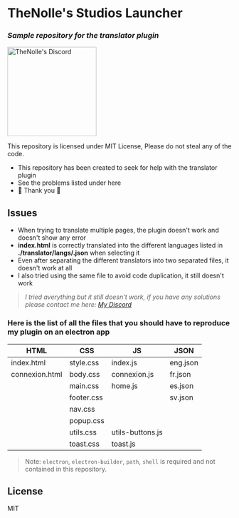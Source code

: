 # TheNolle's Studios Launcher
### _Sample repository for the translator plugin_

<a href="https://TheNolle.com/Discord"><img src="https://i.imgur.com/uUJSLit.png" alt="TheNolle's Discord" width="200"/></a>

This repository is licensed under MIT License,
Please do not steal any of the code.

- This repository has been created to seek for help with the translator plugin
- See the problems listed under here
- 🎇 Thank you 🎇

## Issues

- When trying to translate multiple pages, the plugin doesn't work and doesn't show any error
- **index.html** is correctly translated into the different languages listed in **./translator/langs/<LANG>.json** when selecting it
- Even after separating the different translators into two separated files, it doesn't work at all
- I also tried using the same file to avoid code duplication, it still doesn't work

> *I tried averything but it still doesn't work, if you have any solutions please contact me here: [My Discord](https://TheNolle.com/Discord)*


### Here is the list of all the files that you should have to reproduce my plugin on an electron app
| HTML | CSS | JS | JSON |
| ------ | ------ | ------ | ------ |
| index.html | style.css | index.js | eng.json |
| connexion.html | body.css | connexion.js | fr.json |
|   | main.css | home.js | es.json |
|   | footer.css |   | sv.json |
|   | nav.css |   |   |
|   | popup.css |   |   |
|   | utils.css | utils-buttons.js |   |
|   | toast.css | toast.js |   |

> Note: `electron`, `electron-builder`, `path`, `shell` is required and not contained in this repository.

## License

MIT

